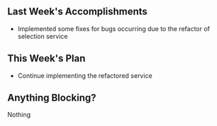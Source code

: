 ## Last Week's Accomplishments
 - Implemented some fixes for bugs occurring due to the refactor of selection service
## This Week's Plan

 - Continue implementing the refactored service

## Anything Blocking?

Nothing
